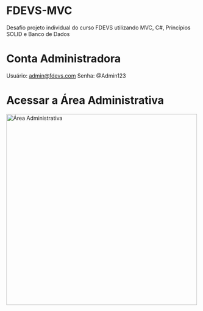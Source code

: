 # FDEVS-MVC
Desafio projeto individual do curso FDEVS utilizando MVC, C#, Princípios SOLID e Banco de Dados

# Conta Administradora 
Usuário: admin@fdevs.com
Senha: @Admin123

# Acessar a Área Administrativa
<img src="wwwroot/img/ReadMe/AdminReadme.png" alt="Área Administrativa" width="500">
